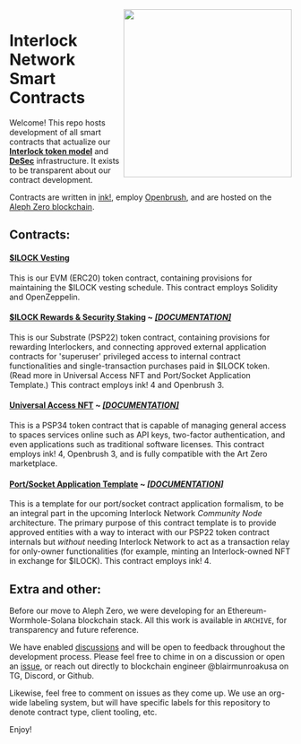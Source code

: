 <img align="right" width="300" height="300" src="https://assets-global.website-files.com/64d9930f57641d176ab09b78/64dde3b1459a01ddf7b4a529_interlock-logo-large.webp">

# Interlock Network Smart Contracts

Welcome! This repo hosts development of all smart contracts that actualize our [**Interlock token model**](https://github.com/interlock-network/interlock-models) and [**DeSec**](https://docs.interlock.network) infrastructure. It exists to be transparent about our contract development.

Contracts are written in [ink!](https://use.ink), employ [Openbrush](https://openbrush.io), and are hosted on the [Aleph Zero blockchain](https://alephzero.org).

## Contracts:

#### [$ILOCK Vesting](./contract_ilockmvp_sol)

This is our EVM (ERC20) token contract, containing provisions for maintaining the $ILOCK vesting schedule. This contract employs Solidity and OpenZeppelin.

#### [$ILOCK Rewards & Security Staking](./contract_ilockmvp_ink) ~ [_[DOCUMENTATION]_](https://interlock-network.github.io/interlock-smartcontracts/contract_ilockmvp_ink/docs/ilockmvp/)

This is our Substrate (PSP22) token contract, containing provisions for rewarding Interlockers, and connecting approved external application contracts for 'superuser' privileged access to internal contract functionalities and single-transaction purchases paid in $ILOCK token. (Read more in Universal Access NFT and Port/Socket Application Template.) This contract employs ink! 4 and Openbrush 3.

#### [Universal Access NFT](./contract_uanft) ~ [_[DOCUMENTATION]_](https://interlock-network.github.io/interlock-smartcontracts/contract_uanft/docs/uanft/)

This is a PSP34 token contract that is capable of managing general access to spaces services online such as API keys, two-factor authentication, and even applications such as traditional software licenses. This contract employs ink! 4, Openbrush 3, and is fully compatible with the Art Zero marketplace.

#### [Port/Socket Application Template](./contract_application_ink) ~ [_[DOCUMENTATION]_](https://interlock-network.github.io/interlock-smartcontracts/contract_application_ink/docs/application/)

This is a template for our port/socket contract application formalism, to be an integral part in the upcoming Interlock Network _Community Node_ architecture. The primary purpose of this contract template is to provide approved entities with a way to interact with our PSP22 token contract internals but _without_ needing Interlock Network to act as a transaction relay for only-owner functionalities (for example, minting an Interlock-owned NFT in exchange for $ILOCK). This contract employs ink! 4.

## Extra and other:

Before our move to Aleph Zero, we were developing for an Ethereum-Wormhole-Solana blockchain stack. All this work is available in `ARCHIVE`, for transparency and future reference.

We have enabled [discussions](https://github.com/interlock-network/INTR-smartcontracts/discussions) and will be open to feedback throughout the development process. Please feel free to chime in on a discussion or open an [issue](https://github.com/interlock-network/INTR-smartcontracts/issues), or reach out directly to blockchain engineer @blairmunroakusa on TG, Discord, or Github.

Likewise, feel free to comment on issues as they come up. We use an org-wide labeling system, but will have specific labels for this repository to denote contract type, client tooling, etc.

Enjoy!
